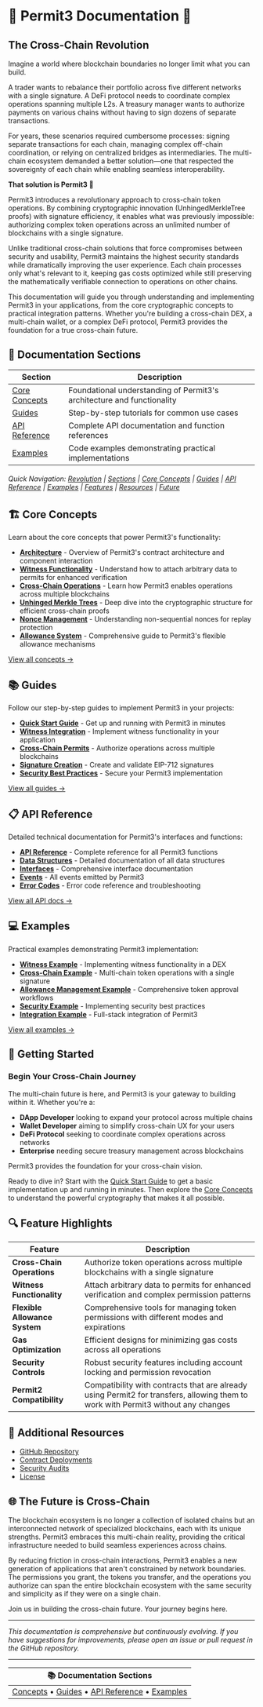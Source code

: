 <a id="documentation-top"></a>
# 🔏 Permit3 Documentation 📖

<a id="cross-chain-revolution"></a>
## The Cross-Chain Revolution

Imagine a world where blockchain boundaries no longer limit what you can build. 

A trader wants to rebalance their portfolio across five different networks with a single signature. A DeFi protocol needs to coordinate complex operations spanning multiple L2s. A treasury manager wants to authorize payments on various chains without having to sign dozens of separate transactions.

For years, these scenarios required cumbersome processes: signing separate transactions for each chain, managing complex off-chain coordination, or relying on centralized bridges as intermediaries. The multi-chain ecosystem demanded a better solution—one that respected the sovereignty of each chain while enabling seamless interoperability.

**That solution is Permit3 🔏**

Permit3 introduces a revolutionary approach to cross-chain token operations. By combining cryptographic innovation (UnhingedMerkleTree proofs) with signature efficiency, it enables what was previously impossible: authorizing complex token operations across an unlimited number of blockchains with a single signature.

Unlike traditional cross-chain solutions that force compromises between security and usability, Permit3 maintains the highest security standards while dramatically improving the user experience. Each chain processes only what's relevant to it, keeping gas costs optimized while still preserving the mathematically verifiable connection to operations on other chains.

This documentation will guide you through understanding and implementing Permit3 in your applications, from the core cryptographic concepts to practical integration patterns. Whether you're building a cross-chain DEX, a multi-chain wallet, or a complex DeFi protocol, Permit3 provides the foundation for a true cross-chain future.

<a id="documentation-sections"></a>
## 📑 Documentation Sections

| Section | Description |
|---------|-------------|
| [Core Concepts](#core-concepts) | Foundational understanding of Permit3's architecture and functionality |
| [Guides](#guides) | Step-by-step tutorials for common use cases |
| [API Reference](#api-reference) | Complete API documentation and function references |
| [Examples](#examples) | Code examples demonstrating practical implementations |

###### Quick Navigation: [Revolution](#cross-chain-revolution) | [Sections](#documentation-sections) | [Core Concepts](#core-concepts) | [Guides](#guides) | [API Reference](#api-reference) | [Examples](#examples) | [Features](#feature-highlights) | [Resources](#additional-resources) | [Future](#future-cross-chain)

<a id="core-concepts"></a>
## 🏗️ Core Concepts

Learn about the core concepts that power Permit3's functionality:

- [**Architecture**](./concepts/architecture.md) - Overview of Permit3's contract architecture and component interaction
- [**Witness Functionality**](./concepts/witness-functionality.md) - Understand how to attach arbitrary data to permits for enhanced verification
- [**Cross-Chain Operations**](./concepts/cross-chain-operations.md) - Learn how Permit3 enables operations across multiple blockchains
- [**Unhinged Merkle Trees**](./concepts/unhinged-merkle-tree.md) - Deep dive into the cryptographic structure for efficient cross-chain proofs
- [**Nonce Management**](./concepts/nonce-management.md) - Understanding non-sequential nonces for replay protection
- [**Allowance System**](./concepts/allowance-system.md) - Comprehensive guide to Permit3's flexible allowance mechanisms

[View all concepts →](./concepts/README.md)

<a id="guides"></a>
## 📚 Guides

Follow our step-by-step guides to implement Permit3 in your projects:

- [**Quick Start Guide**](./guides/quick-start.md) - Get up and running with Permit3 in minutes
- [**Witness Integration**](./guides/witness-integration.md) - Implement witness functionality in your application
- [**Cross-Chain Permits**](./guides/cross-chain-permit.md) - Authorize operations across multiple blockchains
- [**Signature Creation**](./guides/signature-creation.md) - Create and validate EIP-712 signatures
- [**Security Best Practices**](./guides/security-best-practices.md) - Secure your Permit3 implementation

[View all guides →](./guides/README.md)

<a id="api-reference"></a>
## 📋 API Reference

Detailed technical documentation for Permit3's interfaces and functions:

- [**API Reference**](./api/api-reference.md) - Complete reference for all Permit3 functions
- [**Data Structures**](./api/data-structures.md) - Detailed documentation of all data structures
- [**Interfaces**](./api/interfaces.md) - Comprehensive interface documentation
- [**Events**](./api/events.md) - All events emitted by Permit3
- [**Error Codes**](./api/error-codes.md) - Error code reference and troubleshooting

[View all API docs →](./api/README.md)

<a id="examples"></a>
## 💻 Examples

Practical examples demonstrating Permit3 implementation:

- [**Witness Example**](./examples/witness-example.md) - Implementing witness functionality in a DEX
- [**Cross-Chain Example**](./examples/cross-chain-example.md) - Multi-chain token operations with a single signature
- [**Allowance Management Example**](./examples/allowance-management-example.md) - Comprehensive token approval workflows
- [**Security Example**](./examples/security-example.md) - Implementing security best practices
- [**Integration Example**](./examples/integration-example.md) - Full-stack integration of Permit3

[View all examples →](./examples/README.md)

<a id="getting-started"></a>
## 🚀 Getting Started

### Begin Your Cross-Chain Journey

The multi-chain future is here, and Permit3 is your gateway to building within it. Whether you're a:

- **DApp Developer** looking to expand your protocol across multiple chains
- **Wallet Developer** aiming to simplify cross-chain UX for your users
- **DeFi Protocol** seeking to coordinate complex operations across networks
- **Enterprise** needing secure treasury management across blockchains

Permit3 provides the foundation for your cross-chain vision.

Ready to dive in? Start with the [Quick Start Guide](./guides/quick-start.md) to get a basic implementation up and running in minutes. Then explore the [Core Concepts](./concepts/README.md) to understand the powerful cryptography that makes it all possible.

<a id="feature-highlights"></a>
## 🔍 Feature Highlights

| Feature | Description |
|---------|-------------|
| **Cross-Chain Operations** | Authorize token operations across multiple blockchains with a single signature |
| **Witness Functionality** | Attach arbitrary data to permits for enhanced verification and complex permission patterns |
| **Flexible Allowance System** | Comprehensive tools for managing token permissions with different modes and expirations |
| **Gas Optimization** | Efficient designs for minimizing gas costs across all operations |
| **Security Controls** | Robust security features including account locking and permission revocation |
| **Permit2 Compatibility** | Compatibility with contracts that are already using Permit2 for transfers, allowing them to work with Permit3 without any changes |

<a id="additional-resources"></a>
## 🔧 Additional Resources

- [GitHub Repository](https://github.com/permit3/permit3)
- [Contract Deployments](./api/api-reference.md#contract-deployments)
- [Security Audits](./concepts/architecture.md#security-audits)
- [License](../LICENSE)

<a id="future-cross-chain"></a>
## 🌐 The Future is Cross-Chain

The blockchain ecosystem is no longer a collection of isolated chains but an interconnected network of specialized blockchains, each with its unique strengths. Permit3 embraces this multi-chain reality, providing the critical infrastructure needed to build seamless experiences across chains.

By reducing friction in cross-chain interactions, Permit3 enables a new generation of applications that aren't constrained by network boundaries. The permissions you grant, the tokens you transfer, and the operations you authorize can span the entire blockchain ecosystem with the same security and simplicity as if they were on a single chain.

Join us in building the cross-chain future. Your journey begins here.

---

*This documentation is comprehensive but continuously evolving. If you have suggestions for improvements, please open an issue or pull request in the GitHub repository.*

---

| 📚 Documentation Sections |
|:------------------------:|
| [Concepts](/docs/concepts/README.md) • [Guides](/docs/guides/README.md) • [API Reference](/docs/api/README.md) • [Examples](/docs/examples/README.md) |
